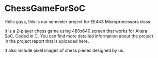 # ChessGameForSoC

Hello guys, this is our semester project for EE443 Microprocessors class.

It is a 2-player chess game using 480x640 screen that works for Altera SoC. Coded in C. You can find more detailed information about the project in the project report that is uploaded here.

It also include pixel images of chess pieces designed by us.

